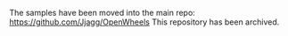 The samples have been moved into the main repo: https://github.com/Jjagg/OpenWheels
This repository has been archived.
